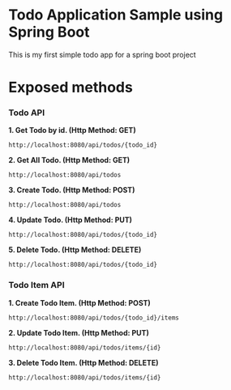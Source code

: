 # Todo Application Sample using Spring Boot
This is my first simple todo app for a spring boot project

# Exposed methods
### Todo API

**1. Get Todo by id. (Http Method: GET)**
```
http://localhost:8080/api/todos/{todo_id}
```

**2. Get All Todo. (Http Method: GET)**
```
http://localhost:8080/api/todos
```

**3. Create Todo. (Http Method: POST)**
```
http://localhost:8080/api/todos
```

**4. Update Todo. (Http Method: PUT)**
```
http://localhost:8080/api/todos/{todo_id}
```

**5. Delete Todo. (Http Method: DELETE)**
```
http://localhost:8080/api/todos/{todo_id}
```

### Todo Item API

**1. Create Todo Item. (Http Method: POST)**
```
http://localhost:8080/api/todos/{todo_id}/items
```

**2. Update Todo Item. (Http Method: PUT)**
```
http://localhost:8080/api/todos/items/{id}
```

**3. Delete Todo Item. (Http Method: DELETE)**
```
http://localhost:8080/api/todos/items/{id}
```
